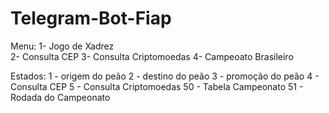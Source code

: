 # Telegram-Bot-Fiap

Menu:
1- Jogo de Xadrez<br>
2- Consulta CEP
3- Consulta Criptomoedas
4- Campeoato Brasileiro

Estados:
1 - origem do peão
2 - destino do peão
3 - promoção do peão
4 - Consulta CEP
5 - Consulta Criptomoedas
50 - Tabela Campeonato
51 - Rodada do Campeonato
